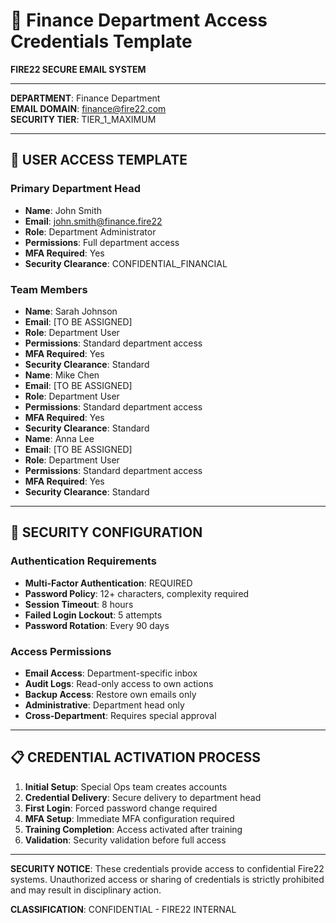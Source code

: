# 🔑 Finance Department Access Credentials Template
**FIRE22 SECURE EMAIL SYSTEM**

---

**DEPARTMENT**: Finance Department  
**EMAIL DOMAIN**: finance@fire22.com  
**SECURITY TIER**: TIER_1_MAXIMUM  

---

## 👤 **USER ACCESS TEMPLATE**

### **Primary Department Head**
- **Name**: John Smith
- **Email**: john.smith@finance.fire22
- **Role**: Department Administrator
- **Permissions**: Full department access
- **MFA Required**: Yes
- **Security Clearance**: CONFIDENTIAL_FINANCIAL

### **Team Members**

- **Name**: Sarah Johnson
- **Email**: [TO BE ASSIGNED]
- **Role**: Department User
- **Permissions**: Standard department access
- **MFA Required**: Yes
- **Security Clearance**: Standard
- **Name**: Mike Chen
- **Email**: [TO BE ASSIGNED]
- **Role**: Department User
- **Permissions**: Standard department access
- **MFA Required**: Yes
- **Security Clearance**: Standard
- **Name**: Anna Lee
- **Email**: [TO BE ASSIGNED]
- **Role**: Department User
- **Permissions**: Standard department access
- **MFA Required**: Yes
- **Security Clearance**: Standard

---

## 🔐 **SECURITY CONFIGURATION**

### **Authentication Requirements**
- **Multi-Factor Authentication**: REQUIRED
- **Password Policy**: 12+ characters, complexity required
- **Session Timeout**: 8 hours
- **Failed Login Lockout**: 5 attempts
- **Password Rotation**: Every 90 days

### **Access Permissions**
- **Email Access**: Department-specific inbox
- **Audit Logs**: Read-only access to own actions
- **Backup Access**: Restore own emails only
- **Administrative**: Department head only
- **Cross-Department**: Requires special approval

---

## 📋 **CREDENTIAL ACTIVATION PROCESS**

1. **Initial Setup**: Special Ops team creates accounts
2. **Credential Delivery**: Secure delivery to department head
3. **First Login**: Forced password change required
4. **MFA Setup**: Immediate MFA configuration required
5. **Training Completion**: Access activated after training
6. **Validation**: Security validation before full access

---

**SECURITY NOTICE**: These credentials provide access to confidential Fire22 systems. Unauthorized access or sharing of credentials is strictly prohibited and may result in disciplinary action.

**CLASSIFICATION**: CONFIDENTIAL - FIRE22 INTERNAL